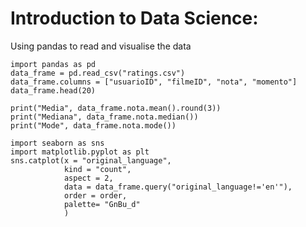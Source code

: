 # Introduction to Data Science:

Using pandas to read and visualise the data
```
import pandas as pd
data_frame = pd.read_csv("ratings.csv")
data_frame.columns = ["usuarioID", "filmeID", "nota", "momento"]
data_frame.head(20)
```

```
print("Media", data_frame.nota.mean().round(3))
print("Mediana", data_frame.nota.median())
print("Mode", data_frame.nota.mode())
```

```
import seaborn as sns
import matplotlib.pyplot as plt
sns.catplot(x = "original_language",
            kind = "count",
            aspect = 2,
            data = data_frame.query("original_language!='en'"),
            order = order,
            palette= "GnBu_d"
            )
```
